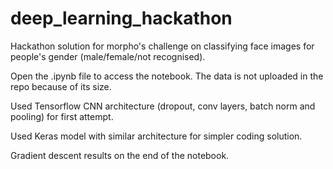 # deep_learning_hackathon

Hackathon solution for morpho's challenge on classifying face images for people's gender (male/female/not recognised).

Open the .ipynb file to access the notebook. The data is not uploaded in the repo because of its size.

Used Tensorflow CNN architecture (dropout, conv layers, batch norm and pooling) for first attempt.

Used Keras model with similar architecture for simpler coding solution.

Gradient descent results on the end of the notebook.
